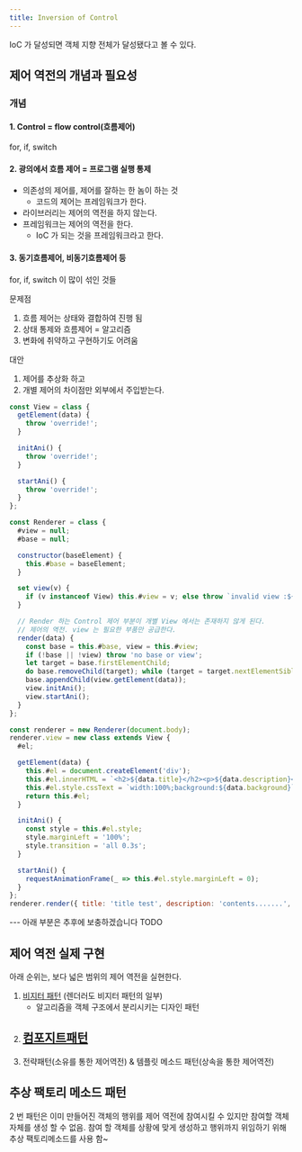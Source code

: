 ```yaml
---
title: Inversion of Control
---
```


IoC 가 달성되면 객체 지향 전체가 달성됐다고 볼 수 있다. 

## 제어 역전의 개념과 필요성 
### 개념
#### 1. Control = flow control(흐름제어) 
for, if, switch 

#### 2. 광의에서 흐름 제어 = 프로그램 실행 통제 
- 의존성의 제어를, 제어를 잘하는 한 놈이 하는 것
    - 코드의 제어는 프레임워크가 한다. 
- 라이브러리는 제어의 역전을 하지 않는다. 
- 프레임워크는 제어의 역전을 한다. 
    - IoC 가 되는 것을 프레임워크라고 한다. 

#### 3. 동기흐름제어, 비동기흐름제어 등 
for, if, switch 이 많이 섞인 것들 

문제점
1. 흐름 제어는 상태와 결합하여 진행 됨
2. 상태 통제와 흐름제어 = 알고리즘
3. 변화에 취약하고 구현하기도 어려움 

대안
1. 제어를 추상화 하고
2. 개별 제어의 차이점만 외부에서 주입받는다.

```javascript
const View = class {
  getElement(data) {
    throw 'override!';
  }

  initAni() {
    throw 'override!';
  }

  startAni() {
    throw 'override!';
  }
};
```

```javascript
const Renderer = class {
  #view = null;
  #base = null;

  constructor(baseElement) {
    this.#base = baseElement;
  }

  set view(v) {
    if (v instanceof View) this.#view = v; else throw `invalid view :${v}`;
  }

  // Render 하는 Control 제어 부분이 개별 View 에서는 존재하지 않게 된다.  
  // 제어의 역전. view 는 필요한 부품만 공급한다.
  render(data) {   
    const base = this.#base, view = this.#view;
    if (!base || !view) throw 'no base or view';
    let target = base.firstElementChild;
    do base.removeChild(target); while (target = target.nextElementSibling);
    base.appendChild(view.getElement(data));
    view.initAni();
    view.startAni();
  }
};
```
```javascript
const renderer = new Renderer(document.body);
renderer.view = new class extends View {
  #el;

  getElement(data) {
    this.#el = document.createElement('div');
    this.#el.innerHTML = `<h2>${data.title}</h2><p>${data.description}</p>`;
    this.#el.style.cssText = `width:100%;background:${data.background}`;
    return this.#el;
  }

  initAni() {
    const style = this.#el.style;
    style.marginLeft = '100%';
    style.transition = 'all 0.3s';
  }

  startAni() {
    requestAnimationFrame(_ => this.#el.style.marginLeft = 0);
  }
};
renderer.render({ title: 'title test', description: 'contents.......', background: '#ffffaa' });
```


--- 아래 부분은 추후에 보충하겠습니다 TODO

## 제어 역전 실제 구현
아래 순위는, 보다 넓은 범위의 제어 역전을 실현한다.
1. [비지터 패턴](https://ko.wikipedia.org/wiki/%EB%B9%84%EC%A7%80%ED%84%B0_%ED%8C%A8%ED%84%B4) (렌더러도 비지터 패턴의 일부)
    - 알고리즘을 객체 구조에서 분리시키는 디자인 패턴
2. [컴포지트패턴](https://ko.wikipedia.org/wiki/%EC%BB%B4%ED%8F%AC%EC%A7%80%ED%8A%B8_%ED%8C%A8%ED%84%B4)
    - 
3. 전략패턴(소유를 통한 제어역전) & 템플릿 메소드 패턴(상속을 통한 제어역전)  


## 추상 팩토리 메소드 패턴 
2 번 패턴은 이미 만들어진 객체의 행위를 제어 역전에 참여시킬 수 있지만 
참여할 객체 자체를 생성 할 수 없음.
참여 할 객체를 상황에 맞게 생성하고 행위까지 위임하기 위해 추상 팩토리메소드를 사용 함~

